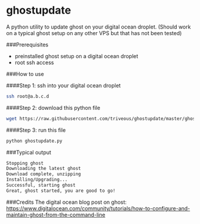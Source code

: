 ghostupdate
===========

A python utility to update ghost on your digital ocean droplet. (Should work on a typical ghost setup on any other VPS but that has not been tested)

###Prerequisites
- preinstalled ghost setup on a digital ocean droplet
- root ssh access

###How to use

####Step 1: ssh into your digital ocean droplet
```bash
ssh root@a.b.c.d
```

####Step 2: download this python file
```bash
wget https://raw.githubusercontent.com/triveous/ghostupdate/master/ghostupdate.py
```

####Step 3: run this file
```bash
python ghostupdate.py
```

###Typical output
```bash
Stopping ghost
Downloading the latest ghost
Download complete, unzipping
Installing/Upgrading...
Successful, starting ghost
Great, ghost started, you are good to go!
```

###Credits
The digital ocean blog post on ghost: https://www.digitalocean.com/community/tutorials/how-to-configure-and-maintain-ghost-from-the-command-line
